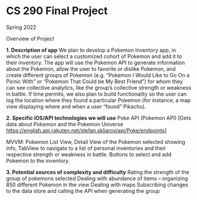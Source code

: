 # CS 290 Final Project
Spring 2022

Overview of Project
 
**1. Description of app**
We plan to develop a Pokemon Inventory app, in which the user can select a customized cohort of Pokemon and add it to their inventory. The app will use the Pokemon API to generate information about the Pokemon, allow the user to favorite or dislike Pokemon, and create different groups of Pokemon (e.g. “Pokemon I Would Like to Go On a Picnic With” or “Pokemon That Could be My Best Friend”) for whom they can see collective analytics, like the group’s collective strength or weakness in battle. If time permits, we also plan to build functionality so the user can log the location where they found a particular Pokemon (for instance, a map view displaying where and when a user “found” Pikachu). 
 
**2. Specific iOS/API technologies we will use**
Poke API (Pokemon API)
[Gets data about Pokemon and the Pokemon Universe
https://english.api.rakuten.net/stefan.skliarov/api/Poke/endpoints]
 
MVVM: Pokemon List View, Detail View of the Pokemon selected showing info, TabView to navigate to a list of personal inventories and their respective strength or weakness in battle. Buttons to select and add Pokemon to the inventory.
 
**3. Potential sources of complexity and difficulty**
Rating the strength of the group of pokemons selected
Dealing with abundance of items – organizing 850 different Pokemon in the view
Dealing with maps
Subscribing changes to the data store and calling the API when generating the group
